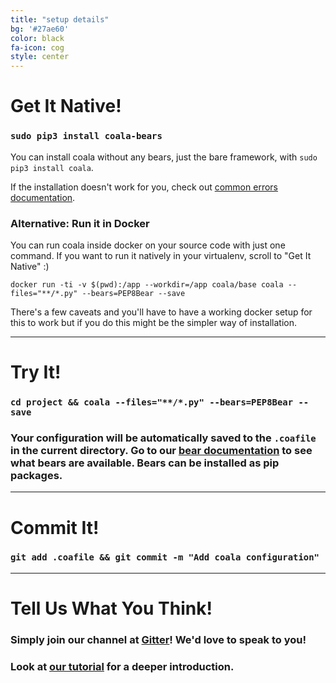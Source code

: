 ```yaml
---
title: "setup details"
bg: '#27ae60'
color: black
fa-icon: cog
style: center
---
```


# Get It Native!

### `sudo pip3 install coala-bears`

You can install coala without any bears, just the bare framework, with
`sudo pip3 install coala`.

If the installation doesn't work for you, check out [common errors documentation](https://docs.coala.io/en/latest/Users/Install.html#installation-errors).

### Alternative: Run it in Docker

You can run coala inside docker on your source code with just one command. If you want to run it natively in your virtualenv, scroll to "Get It Native" :)

`docker run -ti -v $(pwd):/app --workdir=/app coala/base coala --files="**/*.py" --bears=PEP8Bear --save`

There's a few caveats and you'll have to have a working docker setup for this to work but if you do this might be the simpler way of installation.

-------------------------

# Try It!

### `cd project && coala --files="**/*.py" --bears=PEP8Bear --save`

### Your configuration will be automatically saved to the `.coafile` in the current directory. Go to our [bear documentation](https://coala.io/languages) to see what bears are available. Bears can be installed as pip packages.

-------------------------

# Commit It!

### `git add .coafile && git commit -m "Add coala configuration"`

-------------------------

# Tell Us What You Think!

### Simply join our channel at [Gitter](https://coala.io/chat)! We'd love to speak to you!

### Look at [our tutorial](https://coala.io/tutorial) for a deeper introduction.

